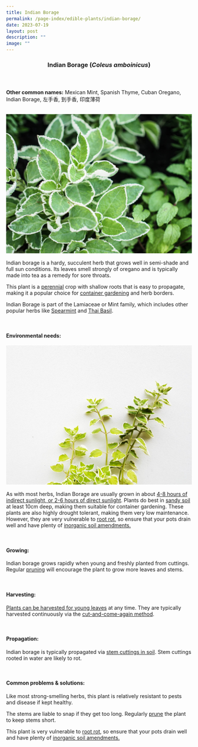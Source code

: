 ```yaml
---
title: Indian Borage
permalink: /page-index/edible-plants/indian-borage/
date: 2023-07-19
layout: post
description: ""
image: ""
---
```

<header>
	<h3>Indian Borage (<em>Coleus amboinicus</em>)</h3>
</header>
	
<section>
	<p><strong>Other common names:</strong> Mexican Mint, Spanish Thyme, Cuban Oregano, Indian Borage, 左手香, 到手香, 印度薄荷</p>
	<br>
</section>

<section>
	<img title="Photo by Jacqueline Chua." src="/images/Plants/IndianBorage_JacChua%20(1).jpg">
	<p>Indian borage is a hardy, succulent herb that grows well in semi-shade and full sun conditions. Its leaves smell strongly of oregano and is typically made into tea as a remedy for sore throats. </p>
	<p>This plant is a <a href="/learn-more-about-gardening/glossary/#p">perennial</a> crop with shallow roots that is easy to propagate, making it a popular choice for <a href="/page-index/horticulture-techniques/planting-in-containers">container gardening</a> and herb borders. </p>
	<p>Indian Borage is part of the Lamiaceae or Mint family, which includes other popular herbs like <a href="/page-index/edible-plants/spearmint/">Spearmint</a> and <a href="/page-index/edible-plants/thai-basil/">Thai Basil</a>.</p>       
	<br>
</section>

<section>
	<h4>Environmental needs:</h4>
	<img title="Photo by Jacqueline Chua" src="/images/Plants/IndianBorage_JacChua%20(2).jpg">
	<p>As with most herbs, Indian Borage are usually grown in about <a href="/page-index/horticulture-techniques/gauing-light/">4-8 hours of indirect sunlight, or 2-6 hours of direct sunlight</a>. Plants do best in <a href="/page-index/horticulture-techniques/soil/">sandy soil</a> at least 10cm deep, making them suitable for container gardening. These plants are also highly drought tolerant, making them very low maintenance. However, they are very vulnerable to <a href="/page-index/plant-problems/root-rot">root rot</a>, so ensure that your pots drain well and have plenty of <a href="/page-index/horticulture-techniques/soil-amendments/">inorganic soil amendments. </a></p>
	<br>

<section>
	<h4>Growing:</h4>
	<p>Indian borage grows rapidly when young and freshly planted from cuttings. Regular <a href="/page-index/horticulture-techniques/pruning/">pruning</a> will encourage the plant to grow more leaves and stems.</p>
	<br>
</section>

<section>
	<h4>Harvesting:</h4>
	<p><a href="/page-index/plant-problems/root-rot">Plants can be harvested for young leaves</a> at any time. They are typically harvested continuously via the <a href="/page-index/horticulture-techniques/cut-and-come-again">cut-and-come-again method</a>.</p>
	<br>
</section>

<section>
	<h4>Propagation:</h4>
	<p>Indian borage is typically propagated via <a href="/page-index/horticulture-techniques/propagating-by-cuttings">stem cuttings in soil</a>. Stem cuttings rooted in water are likely to rot.</p>
	<br>
</section>

<section>
	<h4>Common problems &amp; solutions:</h4>
	<p>Like most strong-smelling herbs, this plant is relatively resistant to pests and disease if kept healthy.</p>
	<p>The stems are liable to snap if they get too long. Regularly <a href="/page-index/horticulture-techniques/pruning/">prune</a> the plant to keep stems short. </p>
	<p>This plant is very vulnerable to <a href="/page-index/plant-problems/root-rot">root rot</a>, so ensure that your pots drain well and have plenty of <a href="/page-index/horticulture-techniques/soil-amendments/">inorganic soil amendments. </a></p>
	<br>
</section></section>